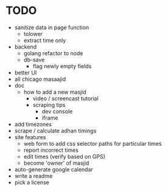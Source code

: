 # TODO
- sanitize data in page function
  - tolower
  - extract time only
- backend
  - golang refactor to node
  - db-save
    - flag newly empty fields
- better UI
- all chicago masaajid
- doc
  - how to add a new masjid
    - video / screencast tutorial
    - scraping tips
      - dev console
      - iframe
- add timezones
- scrape / calculate adhan timings
- site features
  - web form to add css selector paths for particular times
  - report incorrect times
  - edit times (verify based on GPS)
  - become 'owner' of masjid
- auto-generate google calendar
- write a readme
- pick a license

